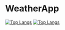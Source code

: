 # WeatherApp
[![Top Langs](https://github-readme-stats.vercel.app/api/top-langs/?username=rohith1221)](https://github.com/rohith1221/github-readme-stats)
[![Top Langs](https://github-readme-stats.vercel.app/api/top-langs/?username=rohith1221&exclude_repo=github-readme-stats,rohith1221.github.io)](https://github.com/rohith1221/github-readme-stats)
